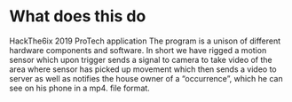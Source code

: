# What does this do
HackThe6ix 2019 ProTech application The program is a unison of different hardware components and software. In short 
we have rigged a motion sensor which upon trigger sends a signal to camera to take video of the area where sensor has 
picked up movement which then sends a video to server as well as notifies the house owner of a “occurrence”, which he 
can see on his phone in a mp4. file format.
